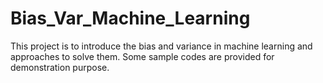 # Bias_Var_Machine_Learning
This project is to introduce the bias and variance in machine learning and approaches to solve them. Some sample codes are provided for demonstration purpose.
